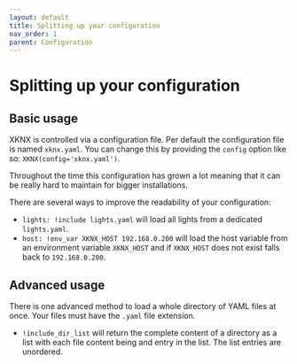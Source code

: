 ```yaml
---
layout: default
title: Splitting up your configuration
nav_order: 1
parent: Configuration
---
```


# Splitting up your configuration

## Basic usage

XKNX is controlled via a configuration file. Per default the configuration file is named `xknx.yaml`. You can change this by providing the `config` option like so: `XKNX(config='xknx.yaml')`.

Throughout the time this configuration has grown a lot meaning that it can be really hard to maintain for bigger installations.

There are several ways to improve the readability of your configuration:

* `lights: !include lights.yaml` will load all lights from a dedicated `lights.yaml`.
* `host: !env_var XKNX_HOST 192.168.0.200` will load the host variable from an environment variable `XKNX_HOST` and if `XKNX_HOST` does not exist falls back to `192.168.0.200`.

## Advanced usage

There is one advanced method to load a whole directory of YAML files at once. Your files must have the `.yaml` file extension.

* `!include_dir_list` will return the complete content of a directory as a list with each file content being and entry in the list. The list entries are unordered.